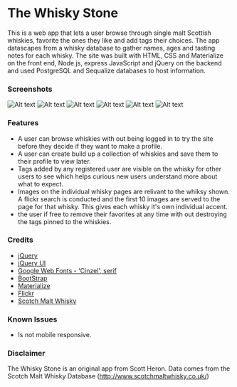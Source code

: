 # The Whisky Stone

This is a web app that lets a user browse through single malt Scottish whiskies, favorite the ones they like and add tags their choices. The app datascapes from a whisky database to gather names, ages and tasting notes for each whisky. The site was built with HTML, CSS and Materialize on the front end, Node.js, express JavaScript and jQuery on the backend and used PostgreSQL and Sequalize databases to host information.

### Screenshots
![Alt text](/static/img/1.png)
![Alt text](/static/img/2.png)
![Alt text](/static/img/3.png)
![Alt text](/static/img/4.png)
![Alt text](/static/img/5.png)
![Alt text](/static/img/6.png)


### Features
* A user can browse whiskies with out being logged in to try the site before they decide if they want to make a profile.
* A user can create build up a collection of whiskies and save them to their profile to view later.
* Tags added by any registered user are visible on the whisky for other users to see which helps curious new users understand more about what to expect.
* Images on the individual whisky pages are relivant to the whiksy shown. A flickr search is conducted and the first 10 images are served to the page for that whisky. This gives each whisky it's own individual accent.
* the user if free to remove their favorites at any time with out destroying the tags pinned to the whiskies. 

### Credits
* [jQuery](http://jquery.com)
* [jQuery UI](http://jqueryui.com)
* [Google Web Fonts - 'Cinzel', serif](http://google.com/fonts)
* [BootStrap](https://netdna.bootstrapcdn.com)
* [Materialize](http://materializecss.com/)
* [Flickr](https://www.npmjs.com/package/flickrapi)
* [Scotch Malt Whisky](http://www.scotchmaltwhisky.co.uk/)

### Known Issues
* Is not mobile responsive.

### Disclaimer
The Whisky Stone is an original app from Scott Heron. Data comes from the Scotch Malt Whisky Database (http://www.scotchmaltwhisky.co.uk/)
